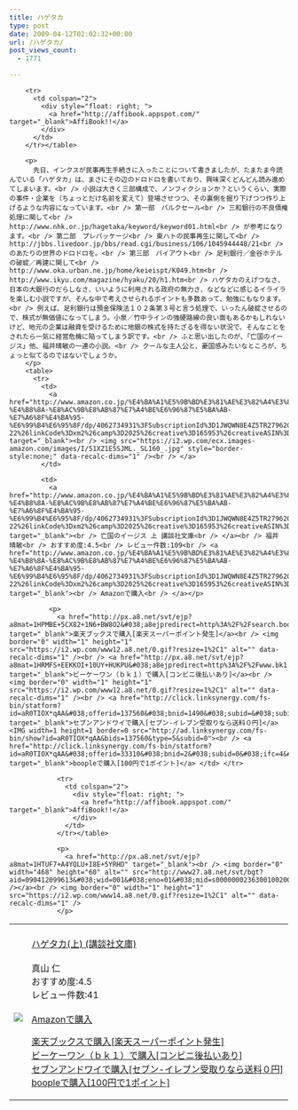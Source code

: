 ```yaml
---
title: ハゲタカ
type: post
date: 2009-04-12T02:02:32+00:00
url: /ハゲタカ/
post_views_count:
  - 1771

---
```

<table>
  <tr>
    <td>
      <a href="http://www.amazon.co.jp/%E3%83%8F%E3%82%B2%E3%82%BF%E3%82%AB-%E4%B8%8A-%E8%AC%9B%E8%AB%87%E7%A4%BE%E6%96%87%E5%BA%AB-%E7%9C%9F%E5%B1%B1-%E4%BB%81/dp/4062753529%3FSubscriptionId%3D1JWQWN8E4Z5TR27962G2%26tag%3Dgaeaffibook-22%26linkCode%3Dxm2%26camp%3D2025%26creative%3D165953%26creativeASIN%3D4062753529" target="_blank"><br /> <img src="https://i1.wp.com/ecx.images-amazon.com/images/I/51Y4KKKJDWL._SL160_.jpg" style="border-style:none;" data-recalc-dims="1" /><br /> </a>
    </td>
    <td>
      <a href="http://www.amazon.co.jp/%E3%83%8F%E3%82%B2%E3%82%BF%E3%82%AB-%E4%B8%8A-%E8%AC%9B%E8%AB%87%E7%A4%BE%E6%96%87%E5%BA%AB-%E7%9C%9F%E5%B1%B1-%E4%BB%81/dp/4062753529%3FSubscriptionId%3D1JWQWN8E4Z5TR27962G2%26tag%3Dgaeaffibook-22%26linkCode%3Dxm2%26camp%3D2025%26creative%3D165953%26creativeASIN%3D4062753529" target="_blank"><br /> ハゲタカ(上) (講談社文庫)<br /> </a><br /> 真山 仁<br /> おすすめ度:4.5<br /> レビュー件数:41<br /> <a href="http://www.amazon.co.jp/%E3%83%8F%E3%82%B2%E3%82%BF%E3%82%AB-%E4%B8%8A-%E8%AC%9B%E8%AB%87%E7%A4%BE%E6%96%87%E5%BA%AB-%E7%9C%9F%E5%B1%B1-%E4%BB%81/dp/4062753529%3FSubscriptionId%3D1JWQWN8E4Z5TR27962G2%26tag%3Dgaeaffibook-22%26linkCode%3Dxm2%26camp%3D2025%26creative%3D165953%26creativeASIN%3D4062753529" target="_blank"><br /> Amazonで購入<br /> </a></p>
      <p>
        <a href="http://px.a8.net/svt/ejp?a8mat=1HPMBE+5CX82+1N6+BW8O2&#038;a8ejpredirect=http%3A%2F%2Fsearch.books.rakuten.co.jp%2Fbksearch%2Fdt%3Fg%3D001%26bisbn%3D4062753529" target="_blank">楽天ブックスで購入[楽天スーパーポイント発生]</a><br /> <img border="0" width="1" height="1" src="https://i2.wp.com/www12.a8.net/0.gif?resize=1%2C1" alt="" data-recalc-dims="1" /><br /> <a href="http://px.a8.net/svt/ejp?a8mat=1HRMFS+EEKKOI+10UY+HUKPU&#038;a8ejpredirect=http%3A%2F%2Fwww.bk1.jp%2FkeywordSearchResult%2F%3Fkeyword%3D4062753529%26storeCd%3D1%26searchFlg%3D9%26x%3D43%26y%3D11%26partnerid%3D02a801" target="_blank">ビーケーワン（ｂｋ１）で購入[コンビニ後払いあり]</a><br /> <img border="0" width="1" height="1" src="https://i2.wp.com/www12.a8.net/0.gif?resize=1%2C1" alt="" data-recalc-dims="1" /><br /> <a href="http://click.linksynergy.com/fs-bin/statform?id=aR0TIOX*qAA&#038;offerid=137560&#038;bnid=1490&#038;subid=&#038;subid=0&#038;kword_in=4062753529&#038;oop=on" target="_blank">セブンアンドワイで購入[セブン-イレブン受取りなら送料０円]</a><IMG width=1 height=1 border=0 src="http://ad.linksynergy.com/fs-bin/show?id=aR0TIOX*qAA&bids=137560&type=5&subid=0"><br /> <a href="http://click.linksynergy.com/fs-bin/statform?id=aR0TIOX*qAA&#038;offerid=33310&#038;bnid=2&#038;subid=0&#038;ifc=4&#038;ifr=9784062753524" target="_blank">boopleで購入[100円で1ポイント]</a> </td> </tr> 
        
        <tr>
          <td colspan="2">
            <div style="float: right; ">
              <a href="http://affibook.appspot.com/" target="_blank">AffiBook!!</a>
            </div>
          </td>
        </tr></table> 
        
        <p>
          先日、インクスが民事再生手続きに入ったことについて書きましたが、たまたま今読んでいる「ハゲタカ」は、まさにその辺のドロドロを書いており、興味深くどんどん読み進めてしまいます。<br /> 小説は大きく三部構成で、ノンフィクションか？というくらい、実際の事件・企業を（ちょっとだけ名前を変えて）登場させつつ、その裏側を掘り下げつつ作り上げるような内容になっています。<br /> 第一部　バルクセール<br /> 三和銀行の不良債権処理に関して<br /> http://www.nhk.or.jp/hagetaka/keyword/keyword01.html<br /> が参考になります。<br /> 第二部　プレパッケージ<br /> 東ハトの民事再生に関して<br /> http://jbbs.livedoor.jp/bbs/read.cgi/business/106/1045944448/21<br /> のあたりの世界のドロドロを。<br /> 第三部　バイアウト<br /> 足利銀行／金谷ホテルの破綻／再建に関して<br /> http://www.oka.urban.ne.jp/home/keieispt/K049.htm<br /> http://www.ikyu.com/magazine/hyaku/20/h1.htm<br /> ハゲタカのえげつなさ、日本の大銀行のだらしなさ、いいように利用される政府の無力さ、などなどに感じるイライラを楽しむ小説ですが、そんな中で考えさせられるポイントも多数あって、勉強にもなります。<br /> 例えば、足利銀行は預金保険法１０２条第３号と言う処理で、いったん破綻させるので、株式が無価値になってしまう。小泉／竹中ラインの強硬路線の良い面もあるかもしれないけど、地元の企業は融資を受けるために地銀の株式を持たざるを得ない状況で、そんなことをされたら一気に経営危機に陥ってしまう訳です。<br /> ふと思い出したのが、「亡国のイージス」他、福井晴敏の一連の小説。<br /> クールな主人公と、憂国感みたいなところが、ちょっと似てるのではないでしょうか。
        </p>
        <table>
          <tr>
            <td>
              <a href="http://www.amazon.co.jp/%E4%BA%A1%E5%9B%BD%E3%81%AE%E3%82%A4%E3%83%BC%E3%82%B8%E3%82%B9-%E4%B8%8A-%E8%AC%9B%E8%AB%87%E7%A4%BE%E6%96%87%E5%BA%AB-%E7%A6%8F%E4%BA%95-%E6%99%B4%E6%95%8F/dp/4062734931%3FSubscriptionId%3D1JWQWN8E4Z5TR27962G2%26tag%3Dgaeaffibook-22%26linkCode%3Dxm2%26camp%3D2025%26creative%3D165953%26creativeASIN%3D4062734931" target="_blank"><br /> <img src="https://i2.wp.com/ecx.images-amazon.com/images/I/51XZ1E5SJML._SL160_.jpg" style="border-style:none;" data-recalc-dims="1" /><br /> </a>
            </td>
            
            <td>
              <a href="http://www.amazon.co.jp/%E4%BA%A1%E5%9B%BD%E3%81%AE%E3%82%A4%E3%83%BC%E3%82%B8%E3%82%B9-%E4%B8%8A-%E8%AC%9B%E8%AB%87%E7%A4%BE%E6%96%87%E5%BA%AB-%E7%A6%8F%E4%BA%95-%E6%99%B4%E6%95%8F/dp/4062734931%3FSubscriptionId%3D1JWQWN8E4Z5TR27962G2%26tag%3Dgaeaffibook-22%26linkCode%3Dxm2%26camp%3D2025%26creative%3D165953%26creativeASIN%3D4062734931" target="_blank"><br /> 亡国のイージス 上 講談社文庫<br /> </a><br /> 福井 晴敏<br /> おすすめ度:4.5<br /> レビュー件数:109<br /> <a href="http://www.amazon.co.jp/%E4%BA%A1%E5%9B%BD%E3%81%AE%E3%82%A4%E3%83%BC%E3%82%B8%E3%82%B9-%E4%B8%8A-%E8%AC%9B%E8%AB%87%E7%A4%BE%E6%96%87%E5%BA%AB-%E7%A6%8F%E4%BA%95-%E6%99%B4%E6%95%8F/dp/4062734931%3FSubscriptionId%3D1JWQWN8E4Z5TR27962G2%26tag%3Dgaeaffibook-22%26linkCode%3Dxm2%26camp%3D2025%26creative%3D165953%26creativeASIN%3D4062734931" target="_blank"><br /> Amazonで購入<br /> </a></p> 
              
              <p>
                <a href="http://px.a8.net/svt/ejp?a8mat=1HPMBE+5CX82+1N6+BW8O2&#038;a8ejpredirect=http%3A%2F%2Fsearch.books.rakuten.co.jp%2Fbksearch%2Fdt%3Fg%3D001%26bisbn%3D4062734931" target="_blank">楽天ブックスで購入[楽天スーパーポイント発生]</a><br /> <img border="0" width="1" height="1" src="https://i2.wp.com/www12.a8.net/0.gif?resize=1%2C1" alt="" data-recalc-dims="1" /><br /> <a href="http://px.a8.net/svt/ejp?a8mat=1HRMFS+EEKKOI+10UY+HUKPU&#038;a8ejpredirect=http%3A%2F%2Fwww.bk1.jp%2FkeywordSearchResult%2F%3Fkeyword%3D4062734931%26storeCd%3D1%26searchFlg%3D9%26x%3D43%26y%3D11%26partnerid%3D02a801" target="_blank">ビーケーワン（ｂｋ１）で購入[コンビニ後払いあり]</a><br /> <img border="0" width="1" height="1" src="https://i2.wp.com/www12.a8.net/0.gif?resize=1%2C1" alt="" data-recalc-dims="1" /><br /> <a href="http://click.linksynergy.com/fs-bin/statform?id=aR0TIOX*qAA&#038;offerid=137560&#038;bnid=1490&#038;subid=&#038;subid=0&#038;kword_in=4062734931&#038;oop=on" target="_blank">セブンアンドワイで購入[セブン-イレブン受取りなら送料０円]</a><IMG width=1 height=1 border=0 src="http://ad.linksynergy.com/fs-bin/show?id=aR0TIOX*qAA&bids=137560&type=5&subid=0"><br /> <a href="http://click.linksynergy.com/fs-bin/statform?id=aR0TIOX*qAA&#038;offerid=33310&#038;bnid=2&#038;subid=0&#038;ifc=4&#038;ifr=9784062734936" target="_blank">boopleで購入[100円で1ポイント]</a> </td> </tr> 
                
                <tr>
                  <td colspan="2">
                    <div style="float: right; ">
                      <a href="http://affibook.appspot.com/" target="_blank">AffiBook!!</a>
                    </div>
                  </td>
                </tr></table> 
                
                <p>
                  <a href="http://px.a8.net/svt/ejp?a8mat=1HTUF7+A4YQLU+I8E+5YRHD" target="_blank"><br /> <img border="0" width="468" height="60" alt="" src="http://www27.a8.net/svt/bgt?aid=090412099613&#038;wid=001&#038;eno=01&#038;mid=s00000002363001002000&#038;mc=1" /></a><br /> <img border="0" width="1" height="1" src="https://i2.wp.com/www14.a8.net/0.gif?resize=1%2C1" alt="" data-recalc-dims="1" />
                </p>